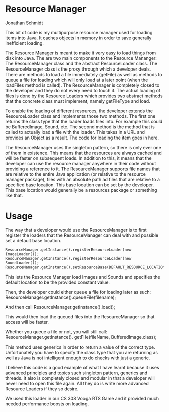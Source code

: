 Resource Manager
================
Jonathan Schmidt

This bit of code is my multipurpose resource manager used for loading items into Java. It caches objects in memory in order to save generally inefficient loading.

The Resource Manager is meant to make it very easy to load things from disk into Java. The are two main components to the Resource Mananger: The ResourceManager class and the abstract ResourceLoader class.
The ResourceManager class is the proxy through which a developer deals. There are methods to load a file immediately (getFile) as well as methods to queue a file for loading which will only load at a later point (when the loadFiles method is called).
The ResourceManager is completely closed to the developer and they do not every need to touch it. The actual loading of files is done by the Resource Loaders which provides two abstract methods that the concrete class must implement, namely getFileType and load.

To enable the loading of different resources, the developer extends the ResourceLoader class and implements those two methods. The first one returns the class type that the loader loads files into. For example this could be BufferedImage, Sound, etc. The second method is the method that is called to actually load a file with the loader. This takes in a URL and provides an Object as a result. The code for loading the item goes in here.

The ResourceManager uses the singleton pattern, so there is only ever one of them in existence. This means that the resources are always cached and will be faster on subsequent loads. In addition to this, it means that the developer can use the resource manager anywhere in their code without providing a reference to it.
The ResourceManager supports file names that are relative to the entire Java application (or relative to the resource manager package), files with an absolute path ad files that are relative to a specified base location. This base location can be set by the developer. This base location would generally be a resources package or something like that.

# Usage
The way that a developer would use the ResourceManager is to first register the loaders that the ResourceManager can deal with and possible set a default base location.

	ResourceManager.getInstance().registerResourceLoader(new ImageLoader());
    ResourceManager.getInstance().registerResourceLoader(new SoundLoader());
    ResourceManager.getInstance().setResourceBase(DEFAULT_RESOURCE_LOCATION);

This lets the Resource Manager load Images and Sounds and specifies the default location to be the provided constant value.

Then, the developer could either queue a file for loading later as such:
	ResourceManager.getInstance().queueFile(filename);

And then call 
	ResourceManager.getInstance().load();	

This would then load the queued files into the ResourceManager so that access will be faster.

Whether you queue a file or not, you will still call:
	ResourceManager.getInstance().<BufferedImage> getFile(fileName, BufferedImage.class);

This method uses generics in order to return a value of the correct type. Unfortunately you have to specify the class type that you are returning as well as Java is not intelligent enough to do checks with just a generic.

I believe this code is a good example of what I have learnt because it uses advanced principles and topics such singleton pattern, generics and threads. It also is completely closed and modular in that a developer will never need to open this file again. All they do is write more advanced Resource Loaders if they so desire.

We used this loader in our CS 308 Vooga RTS Game and it provided much needed performance boosts on loading.